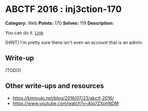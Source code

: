 # ABCTF 2016 : inj3ction-170

**Category:** Web
**Points:** 170
**Solves:** 119
**Description:**

You can do it. [Link](http://yrmyzscnvh.abctf.xyz/injection3/)

[HINT] I'm pretty sure there isn't even an account that is an admin.

## Write-up

(TODO)

## Other write-ups and resources

* https://kimiyuki.net/blog/2016/07/23/abctf-2016/
* https://www.youtube.com/watch?v=AIq7ZXphNDM
